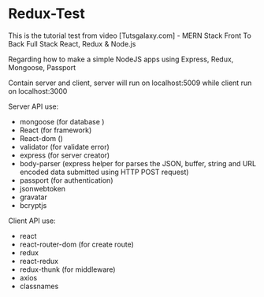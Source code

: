 # Redux-Test

This is the tutorial test from video [Tutsgalaxy.com] - MERN Stack Front To Back Full Stack React, Redux & Node.js

Regarding how to make a simple NodeJS apps using Express, Redux, Mongoose, Passport

Contain server and client, server will run on localhost:5009 while client run on localhost:3000

Server API use:
-   mongoose    (for database )
-   React       (for framework)
-   React-dom   ()
-   validator   (for validate error)
-   express     (for server creator)
-   body-parser (express helper for parses the JSON, buffer, string and URL encoded data submitted using HTTP POST request)
-   passport    (for authentication)
-   jsonwebtoken
-   gravatar
-   bcryptjs

Client API use:
-   react
-   react-router-dom    (for create route)
-   redux
-   react-redux
-   redux-thunk         (for middleware)
-   axios
-   classnames